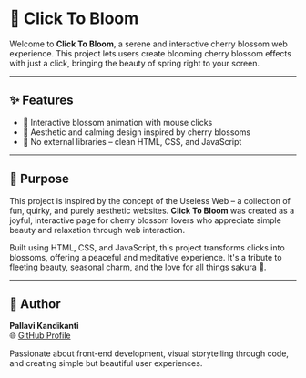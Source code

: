 # 🌸 Click To Bloom

Welcome to **Click To Bloom**, a serene and interactive cherry blossom web experience. This project lets users create blooming cherry blossom effects with just a click, bringing the beauty of spring right to your screen.

---

## ✨ Features

- 🌸 Interactive blossom animation with mouse clicks
- 🎨 Aesthetic and calming design inspired by cherry blossoms
- 🚫 No external libraries – clean HTML, CSS, and JavaScript

---

## 🎯 Purpose

This project is inspired by the concept of the Useless Web – a collection of fun, quirky, and purely aesthetic websites. **Click To Bloom** was created as a joyful, interactive page for cherry blossom lovers who appreciate simple beauty and relaxation through web interaction.

Built using HTML, CSS, and JavaScript, this project transforms clicks into blossoms, offering a peaceful and meditative experience. It's a tribute to fleeting beauty, seasonal charm, and the love for all things sakura 🌸.

---

## 🙌 Author

**Pallavi Kandikanti**  
🌐 [GitHub Profile](https://github.com/Pallavikandikanti846)  


Passionate about front-end development, visual storytelling through code, and creating simple but beautiful user experiences.
